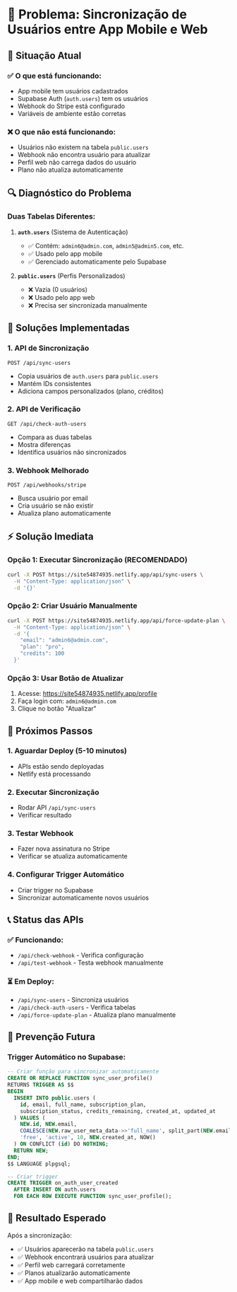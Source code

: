 # 🚨 Problema: Sincronização de Usuários entre App Mobile e Web

## 🎯 **Situação Atual**

### ✅ **O que está funcionando:**
- App mobile tem usuários cadastrados
- Supabase Auth (`auth.users`) tem os usuários
- Webhook do Stripe está configurado
- Variáveis de ambiente estão corretas

### ❌ **O que não está funcionando:**
- Usuários não existem na tabela `public.users`
- Webhook não encontra usuário para atualizar
- Perfil web não carrega dados do usuário
- Plano não atualiza automaticamente

## 🔍 **Diagnóstico do Problema**

### **Duas Tabelas Diferentes:**

1. **`auth.users`** (Sistema de Autenticação)
   - ✅ Contém: `admin6@admin.com`, `admin5@admin5.com`, etc.
   - ✅ Usado pelo app mobile
   - ✅ Gerenciado automaticamente pelo Supabase

2. **`public.users`** (Perfis Personalizados)
   - ❌ Vazia (0 usuários)
   - ❌ Usado pelo app web
   - ❌ Precisa ser sincronizada manualmente

## 🔧 **Soluções Implementadas**

### **1. API de Sincronização** 
```
POST /api/sync-users
```
- Copia usuários de `auth.users` para `public.users`
- Mantém IDs consistentes
- Adiciona campos personalizados (plano, créditos)

### **2. API de Verificação**
```
GET /api/check-auth-users
```
- Compara as duas tabelas
- Mostra diferenças
- Identifica usuários não sincronizados

### **3. Webhook Melhorado**
```
POST /api/webhooks/stripe
```
- Busca usuário por email
- Cria usuário se não existir
- Atualiza plano automaticamente

## ⚡ **Solução Imediata**

### **Opção 1: Executar Sincronização (RECOMENDADO)**
```bash
curl -X POST https://site54874935.netlify.app/api/sync-users \
  -H "Content-Type: application/json" \
  -d '{}'
```

### **Opção 2: Criar Usuário Manualmente**
```bash
curl -X POST https://site54874935.netlify.app/api/force-update-plan \
  -H "Content-Type: application/json" \
  -d '{
    "email": "admin6@admin.com",
    "plan": "pro", 
    "credits": 100
  }'
```

### **Opção 3: Usar Botão de Atualizar**
1. Acesse: https://site54874935.netlify.app/profile
2. Faça login com: `admin6@admin.com`
3. Clique no botão "Atualizar"

## 🎯 **Próximos Passos**

### **1. Aguardar Deploy** (5-10 minutos)
- APIs estão sendo deployadas
- Netlify está processando

### **2. Executar Sincronização**
- Rodar API `/api/sync-users`
- Verificar resultado

### **3. Testar Webhook**
- Fazer nova assinatura no Stripe
- Verificar se atualiza automaticamente

### **4. Configurar Trigger Automático**
- Criar trigger no Supabase
- Sincronizar automaticamente novos usuários

## 📞 **Status das APIs**

### **✅ Funcionando:**
- `/api/check-webhook` - Verifica configuração
- `/api/test-webhook` - Testa webhook manualmente

### **⏳ Em Deploy:**
- `/api/sync-users` - Sincroniza usuários
- `/api/check-auth-users` - Verifica tabelas
- `/api/force-update-plan` - Atualiza plano manualmente

## 🔮 **Prevenção Futura**

### **Trigger Automático no Supabase:**
```sql
-- Criar função para sincronizar automaticamente
CREATE OR REPLACE FUNCTION sync_user_profile()
RETURNS TRIGGER AS $$
BEGIN
  INSERT INTO public.users (
    id, email, full_name, subscription_plan, 
    subscription_status, credits_remaining, created_at, updated_at
  ) VALUES (
    NEW.id, NEW.email, 
    COALESCE(NEW.raw_user_meta_data->>'full_name', split_part(NEW.email, '@', 1)),
    'free', 'active', 10, NEW.created_at, NOW()
  ) ON CONFLICT (id) DO NOTHING;
  RETURN NEW;
END;
$$ LANGUAGE plpgsql;

-- Criar trigger
CREATE TRIGGER on_auth_user_created
  AFTER INSERT ON auth.users
  FOR EACH ROW EXECUTE FUNCTION sync_user_profile();
```

## 🎉 **Resultado Esperado**

Após a sincronização:
- ✅ Usuários aparecerão na tabela `public.users`
- ✅ Webhook encontrará usuários para atualizar
- ✅ Perfil web carregará corretamente
- ✅ Planos atualizarão automaticamente
- ✅ App mobile e web compartilharão dados 